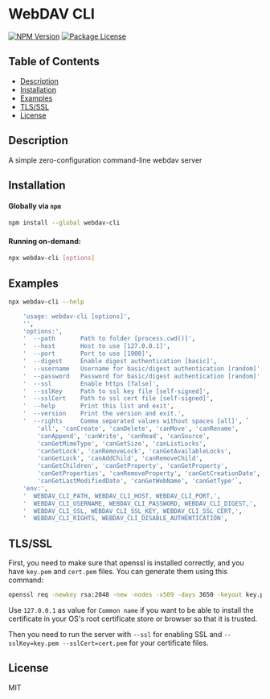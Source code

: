 # WebDAV CLI

<a href="https://www.npmjs.com/package/webdav-cli"><img src="https://img.shields.io/npm/v/webdav-cli.svg" alt="NPM Version" /></a>
<a href="https://www.npmjs.com/package/webdav-cli"><img src="https://img.shields.io/npm/l/webdav-cli.svg" alt="Package License" /></a>

## Table of Contents

- [Description](#description)
- [Installation](#installation)
- [Examples](#examples)
- [TLS/SSL](#tlsssl)
- [License](#license)

## Description
A simple zero-configuration command-line webdav server

## Installation

#### Globally via `npm`

```bash
npm install --global webdav-cli
```

#### Running on-demand:

```bash
npx webdav-cli [options]
```

## Examples

```bash
npx webdav-cli --help
```

```bash
    'usage: webdav-cli [options]',
    '',
    'options:',
    '  --path       Path to folder [process.cwd()]',
    '  --host       Host to use [127.0.0.1]',
    '  --port       Port to use [1900]',
    '  --digest     Enable digest authentication [basic]',
    '  --username   Username for basic/digest authentication [random]',
    '  --password   Password for basic/digest authentication [random]',
    '  --ssl        Enable https [false]',
    '  --sslKey     Path to ssl key file [self-signed]',
    '  --sslCert    Path to ssl cert file [self-signed]',
    '  --help       Print this list and exit',
    '  --version    Print the version and exit.',
    '  --rights     Comma separated values without spaces [all]', `
        'all', 'canCreate', 'canDelete', 'canMove', 'canRename', 
        'canAppend', 'canWrite', 'canRead', 'canSource', 
        'canGetMimeType', 'canGetSize', 'canListLocks', 
        'canSetLock', 'canRemoveLock', 'canGetAvailableLocks', 
        'canGetLock', 'canAddChild', 'canRemoveChild', 
        'canGetChildren', 'canSetProperty', 'canGetProperty', 
        'canGetProperties', 'canRemoveProperty', 'canGetCreationDate', 
        'canGetLastModifiedDate', 'canGetWebName', 'canGetType'`,
    'env:',
    '  WEBDAV_CLI_PATH, WEBDAV_CLI_HOST, WEBDAV_CLI_PORT,',
    '  WEBDAV_CLI_USERNAME, WEBDAV_CLI_PASSWORD, WEBDAV_CLI_DIGEST,',
    '  WEBDAV_CLI_SSL, WEBDAV_CLI_SSL_KEY, WEBDAV_CLI_SSL_CERT,',
    '  WEBDAV_CLI_RIGHTS, WEBDAV_CLI_DISABLE_AUTHENTICATION',
```

## TLS/SSL

First, you need to make sure that openssl is installed correctly, and you have `key.pem` and `cert.pem` files. You can generate them using this command:
```bash
openssl req -newkey rsa:2048 -new -nodes -x509 -days 3650 -keyout key.pem -out cert.pem
```
Use `127.0.0.1` as value for `Common name` if you want to be able to install the certificate in your OS's root certificate store or browser so that it is trusted.

Then you need to run the server with `--ssl` for enabling SSL and `--sslKey=key.pem --sslCert=cert.pem` for your certificate files.

## License

MIT
